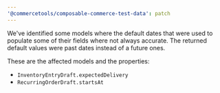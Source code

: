 ```yaml
---
'@commercetools/composable-commerce-test-data': patch
---
```


We've identified some models where the default dates that were used to populate some of their fields where not always accurate. The returned default values were past dates instead of a future ones.

These are the affected models and the properties:

- `InventoryEntryDraft.expectedDelivery`
- `RecurringOrderDraft.startsAt`
